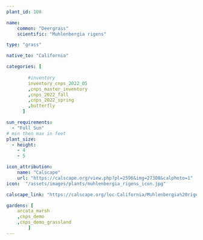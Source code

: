 ```yaml
---
plant_id: 108 

name: 
    common: "Deergrass"  
    scientific: "Muhlenbergia rigens"  

type: "grass"

native_to: "California"

categories: [
        
        #inventory 
        inventory_cnps_2022_05
        ,cnps_master_inventory
        ,cnps_2022_fall
        ,cnps_2022_spring
        ,butterfly
      ]

sun_requirements:
  - "Full Sun"
# min then max in feet
plant_size:
  - height: 
    - 4
    - 5

icon_attribution: 
    name: "Calscape"
    url: "https://calscape.org/view.php?pl=2596&img=27308&calphoto=1"
icon:  "/assets/images/plants/muhlenbergia_rigens_icon.jpg"

calscape_link: "https://calscape.org/loc-California/Muhlenbergia%20rigens(%20)"

gardens: [ 
    arcata_marsh
    ,cnps_demo
    ,cnps_demo_grassland
        ]
---
```







